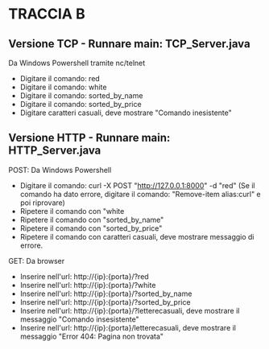# TRACCIA B
## Versione TCP - Runnare main: TCP_Server.java
Da Windows Powershell tramite nc/telnet
- Digitare il comando: red
- Digitare il comando: white
- Digitare il comando: sorted_by_name
- Digitare il comando: sorted_by_price
- Digitare caratteri casuali, deve mostrare "Comando inesistente"

## Versione HTTP - Runnare main: HTTP_Server.java

POST:
Da Windows Powershell
- Digitare il comando: curl -X POST "http://127.0.0.1:8000" -d "red" (Se il comando ha dato errore, digitare il comando: "Remove-item alias:curl" e poi riprovare)
- Ripetere il comando con "white
- Ripetere il comando con "sorted_by_name"
- Ripetere il comando con "sorted_by_price"
- Ripetere il comando con caratteri casuali, deve mostrare messaggio di errore.

GET:
Da browser
- Inserire nell'url: http://{ip}:{porta}/?red
- Inserire nell'url: http://{ip}:{porta}/?white
- Inserire nell'url: http://{ip}:{porta}/?sorted_by_name
- Inserire nell'url: http://{ip}:{porta}/?sorted_by_price
- Inserire nell'url: http://{ip}:{porta}/?letterecasuali, deve mostrare il messaggio "Comando insesistente"
- Inserire nell'url: http://{ip}:{porta}/letterecasuali, deve mostrare il messaggio "Error 404: Pagina non trovata"
